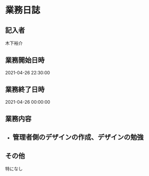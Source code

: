 # 業務日誌

## 記入者

木下裕介

## 業務開始日時

2021-04-26 22:30:00

## 業務終了日時

2021-04-26 00:00:00

## 業務内容

- 管理者側のデザインの作成、デザインの勉強
	- 

## その他

特になし